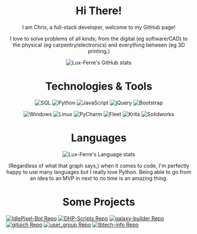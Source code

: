 <h1 align="center">Hi There!</h1>
<p align="center">
 I am Chris, a full-stack developer, welcome to my GitHub page!
</p>
<p align="center">
 I love to solve problems of all kinds; from the digital (eg software/CAD) to the physical (eg carpentry/electronics) and everything between (eg 3D printing.)
</p>

<p align="center">
 <img src="https://github-readme-stats-luxferre.vercel.app/api?username=Lux-Ferre&hide=stars&show_icons=true&theme=radical&rank_icon=github&include_all_commits=true&custom_title=Lux-Ferres%20GitHub%20Stats" title="Lux-Ferre's GitHub stats" />
</p>

<h1 align="center">Technologies & Tools</h1>

<p align="center">
 <img src="https://readme-components.vercel.app/api?component=logo&logo=sqlite&fill=b51d5a&textfill=000000&desc=SQL" title="SQL" />
 <img src="https://readme-components.vercel.app/api?component=logo&logo=python&fill=b51d5a&textfill=000000" title="Python" />
 <img src="https://readme-components.vercel.app/api?component=logo&logo=javascript&fill=b51d5a&textfill=000000&desc=JavaScript" title="JavaScript" />
 <img src="https://readme-components.vercel.app/api?component=logo&logo=jquery&fill=b51d5a&textfill=000000&desc=%6AQuery" title="jQuery" />
 <img src="https://readme-components.vercel.app/api?component=logo&logo=bootstrap&fill=b51d5a&textfill=000000" title="Bootstrap" />
</p>

<p align="center">
 <img src="https://readme-components.vercel.app/api?component=logo&logo=windows&fill=b51d5a&textfill=000000" title="Windows" />
 <img src="https://readme-components.vercel.app/api?component=logo&logo=linux&fill=b51d5a&textfill=000000" title="Linux" />
 <img src="https://readme-components.vercel.app/api?component=logo&logo=pycharm&fill=b51d5a&textfill=000000&desc=PyCharm" title="PyCharm" />
 <img src="https://readme-components.vercel.app/api?component=logo&logo=jetbrains&fill=b51d5a&textfill=000000&desc=fleet" title="Fleet" />
 <img src="https://readme-components.vercel.app/api?component=logo&logo=krita&fill=b51d5a&textfill=000000" title="Krita" />
 <img src="https://readme-components.vercel.app/api?component=logo&logo=dassaultsystemes&desc=solidworks&fill=b51d5a&textfill=000000" title="Solidworks" />
</p>

<h1 align="center">Languages</h1>

<p align="center">
 <img src="https://github-readme-stats-luxferre.vercel.app/api/top-langs?username=Lux-Ferre&show_icons=true&theme=radical&layout=compact" title="Lux-Ferre's Language stats" />
</p>

<p align="center">
 (Regardless of what that graph says,) when it comes to code, I'm perfectly happy to use many languages but I really love Python. Being able to go from an idea to an MVP in next to no time is an amazing thing.
</p>

<h1 align="center">Some Projects</h1>

[![IdlePixel-Bot Repo](https://github-readme-stats-luxferre.vercel.app/api/pin?username=Lux-Ferre&repo=IdlePixel-Bot&theme=radical)](https://github.com/Lux-Ferre/IdlePixel-Bot)
[![DHP-Scripts Repo](https://github-readme-stats-luxferre.vercel.app/api/pin?username=Lux-Ferre&repo=DHP-Scripts&theme=radical)](https://github.com/Lux-Ferre/DHP-Scripts)
[![galaxy-builder Repo](https://github-readme-stats-luxferre.vercel.app/api/pin?username=Lux-Ferre&repo=galaxy-builder&theme=radical)](https://github.com/Lux-Ferre/galaxy-builder)
[![gituich Repo](https://github-readme-stats-luxferre.vercel.app/api/pin?username=Lux-Ferre&repo=gituich&theme=radical)](https://github.com/Lux-Ferre/gituich)
[![user_group Repo](https://github-readme-stats-luxferre.vercel.app/api/pin?username=Lux-Ferre&repo=user_group&theme=radical)](https://github.com/Lux-Ferre/user_group)
[![lbtech-info Repo](https://github-readme-stats-luxferre.vercel.app/api/pin?username=Lux-Ferre&repo=lbtech-info&theme=radical)](https://github.com/Lux-Ferre/lbtech-info)
